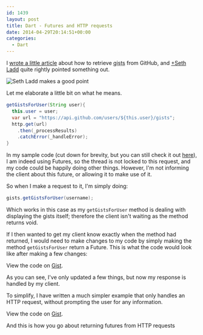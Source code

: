 ```yaml
---
id: 1439
layout: post
title: Dart - Futures and HTTP requests
date: 2014-04-29T20:14:51+00:00
categories:
  - Dart
---
```

I [wrote a little article](https://www.placona.co.uk-source/retrieving-githubs-gists-with-dart/ "Retrieving GitHub’s gists with Dart") about how to retrieve <abbr title='code snippets' rel='tooltip'>gists</abbr> from GitHub, and [+Seth Ladd](https://www.placona.co.uk-source/retrieving-githubs-gists-with-dart/ "Retrieving GitHub’s gists with Dart") quite rightly pointed something out.

<img class="alignnone size-full wp-image-1440" src="/images/2014/04/seth_makes_a_good_point.png" alt="Seth Ladd makes a good point" width="517" height="156" srcset="/images/2014/04/seth_makes_a_good_point.png 517w, images/2014/04/seth_makes_a_good_point-300x90.png 300w" sizes="(max-width: 517px) 100vw, 517px" />

Let me elaborate a little bit on what he means.

```java
getGistsForUser(String user){
  this.user = user;
  var url = "https://api.github.com/users/${this.user}/gists";
  http.get(url)
    .then(_processResults)
    .catchError(_handleError);
}
```

In my sample code (cut down for brevity, but you can still check it out <a title="Retrieving GitHub’s gists with Dart - Gist" href="https://gist.github.com/mplacona/11332667" target="_blank">here</a>), I am indeed using Futures, so the thread is not locked to this request, and my code could be happily doing other things. However, I'm not informing the client about this future, or allowing it to make use of it.

So when I make a request to it, I'm simply doing:

```java
gists.getGistsForUser(username);
```

Which works in this case as my `getGistsForUser` method is dealing with displaying the gists itself; therefore the client isn't waiting as the method returns void.

If I then wanted to get my client know exactly when the method had returned, I would need to make changes to my code by simply making the method `getGistsForUser` return a Future. This is what the code would look like after making a few changes:

<div class="oembed-gist">
  <noscript>
    View the code on <a href="https://gist.github.com/mplacona/11398580">Gist</a>.
  </noscript>
</div>

As you can see, I've only updated a few things, but now my response is handled by my client.

To simplify, I have written a much simpler example that only handles an HTTP request, without prompting the user for any information.

<div class="oembed-gist">
  <noscript>
    View the code on <a href="https://gist.github.com/mplacona/11398906">Gist</a>.
  </noscript>
</div>

And this is how you go about returning futures from HTTP requests
